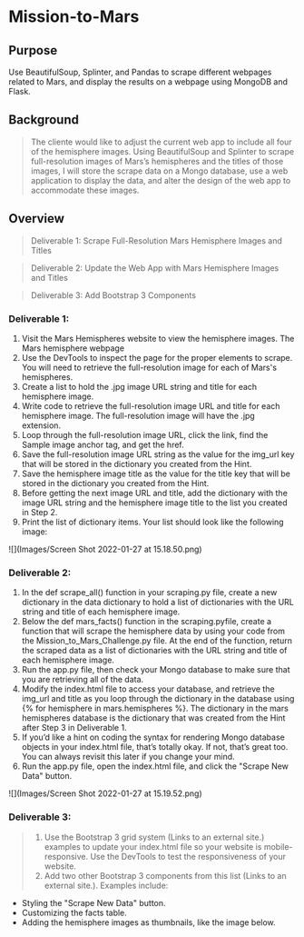 # Mission-to-Mars

## Purpose 
Use BeautifulSoup, Splinter, and Pandas to scrape different webpages related to Mars, and display the results on a webpage using MongoDB and Flask.
## Background
> The cliente would like to adjust the current web app to include all four of the hemisphere images. Using BeautifulSoup and Splinter to scrape full-resolution images of Mars’s hemispheres and the titles of those images, I will store the scrape data on a Mongo database, use a web application to display the data, and alter the design of the web app to accommodate these images.
## Overview
> Deliverable 1: Scrape Full-Resolution Mars Hemisphere Images and Titles

> Deliverable 2: Update the Web App with Mars Hemisphere Images and Titles

> Deliverable 3: Add Bootstrap 3 Components
### Deliverable 1:

1. Visit the Mars Hemispheres website to view the hemisphere images.
The Mars hemisphere webpage
2. Use the DevTools to inspect the page for the proper elements to scrape. You will need to retrieve the full-resolution image for each of Mars's hemispheres.
3. Create a list to hold the .jpg image URL string and title for each hemisphere image.
4. Write code to retrieve the full-resolution image URL and title for each hemisphere image. The full-resolution image will have the .jpg extension.
5. Loop through the full-resolution image URL, click the link, find the Sample image anchor tag, and get the href.
6. Save the full-resolution image URL string as the value for the img_url key that will be stored in the dictionary you created from the Hint.
7. Save the hemisphere image title as the value for the title key that will be stored in the dictionary you created from the Hint.
8. Before getting the next image URL and title, add the dictionary with the image URL string and the hemisphere image title to the list you created in Step 2.
9. Print the list of dictionary items. Your list should look like the following image:


![](Images/Screen Shot 2022-01-27 at 15.18.50.png)


### Deliverable 2:

1. In the def scrape_all() function in your scraping.py file, create a new dictionary in the data dictionary to hold a list of dictionaries with the URL string and title of each hemisphere image.
2. Below the def mars_facts() function in the scraping.pyfile, create a function that will scrape the hemisphere data by using your code from the Mission_to_Mars_Challenge.py file. At the end of the function, return the scraped data as a list of dictionaries with the URL string and title of each hemisphere image.
3. Run the app.py file, then check your Mongo database to make sure that you are retrieving all of the data.
4. Modify the index.html file to access your database, and retrieve the img_url and title as you loop through the dictionary in the database using {% for hemisphere in mars.hemispheres %}. The dictionary in the mars hemispheres database is the dictionary that was created from the Hint after Step 3 in Deliverable 1.
5. If you’d like a hint on coding the syntax for rendering Mongo database objects in your index.html file, that’s totally okay. If not, that’s great too. You can always revisit this later if you change your mind.
6. Run the app.py file, open the index.html file, and click the "Scrape New Data" button.


![](Images/Screen Shot 2022-01-27 at 15.19.52.png)


### Deliverable 3:
> 1. Use the Bootstrap 3 grid system (Links to an external site.) examples to update your index.html file so your website is mobile-responsive. Use the DevTools to test the responsiveness of your website.
> 2. Add two other Bootstrap 3 components from this list (Links to an external site.). Examples include:
  * Styling the "Scrape New Data" button.
  * Customizing the facts table.
  * Adding the hemisphere images as thumbnails, like the image below.

